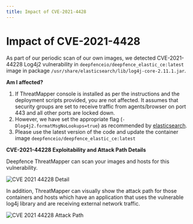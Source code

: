 ```yaml
---
title: Impact of CVE-2021-4428
---
```


# Impact of CVE-2021-4428

As part of our periodic scan of our own images, we detected CVE-2021-44228 Log4j2 vulnerability in `deepfenceio/deepfence_elastic_ce:latest` image in package `/usr/share/elasticsearch/lib/log4j-core-2.11.1.jar`.

**Am I affected?**

1. If ThreatMapper console is installed as per the instructions and the deployment scripts provided, you are not affected. It assumes that security groups are set to receive traffic from agents/browser on port 443 and all other ports are locked down.
2. However, we have set the appropriate flag (`-Dlog4j2.formatMsgNoLookups=true`) as recommended by [elasticsearch](https://discuss.elastic.co/t/apache-log4j2-remote-code-execution-rce-vulnerability-cve-2021-44228-esa-2021-31/291476). 
3. Please use the latest version of the code and update the container image `deepfenceio/deepfence_elastic_ce:latest`

**CVE-2021-44228 Exploitability and Attack Path Details**

Deepfence ThreatMapper can scan your images and hosts for this vulnerability.

![CVE 2021 44228 Detail](https://deepfence-public.s3.amazonaws.com/vulnerability/CVE-2021-44228-1.png)

In addition, ThreatMapper can visually show the attack path for those containers and hosts which have an application that uses the vulnerable log4j library and are receiving external network traffic.

![CVE 2021 44228 Attack Path](https://deepfence-public.s3.amazonaws.com/vulnerability/CVE-2021-44228-2.png)
